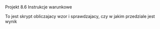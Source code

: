 Projekt 8.6 Instrukcje warunkowe

To jest skrypt obliczajacy wzor i sprawdzajacy, czy w jakim przedziale jest wynik